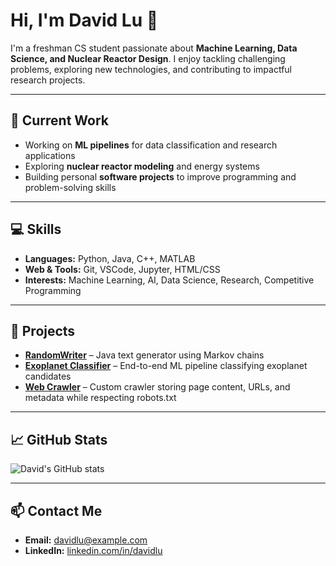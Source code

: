 # Hi, I'm David Lu 👋

I'm a freshman CS student passionate about **Machine Learning, Data Science, and Nuclear Reactor Design**. I enjoy tackling challenging problems, exploring new technologies, and contributing to impactful research projects.

---

## 🔭 Current Work
- Working on **ML pipelines** for data classification and research applications
- Exploring **nuclear reactor modeling** and energy systems
- Building personal **software projects** to improve programming and problem-solving skills

---

## 💻 Skills
- **Languages:** Python, Java, C++, MATLAB
- **Web & Tools:** Git, VSCode, Jupyter, HTML/CSS
- **Interests:** Machine Learning, AI, Data Science, Research, Competitive Programming

---

## 📂 Projects
- [**RandomWriter**](https://github.com/DavidLu/RandomWriter) – Java text generator using Markov chains  
- [**Exoplanet Classifier**](https://github.com/DavidLu/ExoplanetClassifier) – End-to-end ML pipeline classifying exoplanet candidates  
- [**Web Crawler**](https://github.com/DavidLu/WebCrawler) – Custom crawler storing page content, URLs, and metadata while respecting robots.txt  

---

## 📈 GitHub Stats
![David's GitHub stats](https://github-readme-stats.vercel.app/api?username=DavidLu&show_icons=true&theme=radical)

---

## 📫 Contact Me
- **Email:** davidlu@example.com  
- **LinkedIn:** [linkedin.com/in/davidlu](https://linkedin.com/in/davidlu)
